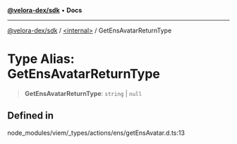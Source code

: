 [**@velora-dex/sdk**](../../README.md) • **Docs**

***

[@velora-dex/sdk](../../globals.md) / [\<internal\>](../README.md) / GetEnsAvatarReturnType

# Type Alias: GetEnsAvatarReturnType

> **GetEnsAvatarReturnType**: `string` \| `null`

## Defined in

node\_modules/viem/\_types/actions/ens/getEnsAvatar.d.ts:13
